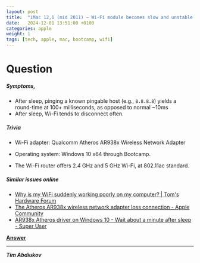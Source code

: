 ```yaml
---
layout: post
title:  "iMac 12,1 (mid 2011) – Wi-Fi module becomes slow and unstable after sleep on Windows 10 – question"
date:   2024-12-01 13:51:00 +0100
categories: apple
weight: 1
tags: [tech, apple, mac, bootcamp, wifi]
---
```


# Question

##### Symptoms,
* After sleep, pinging a known pingable host (e.g., `8.8.8.8`) yields a round-time at 100+ milliseconds, as opposed to normal ~10ms
* After sleep, Wi-Fi tends to disconnect often.

##### Trivia

* Wi-Fi adapter: Qualcomm Atheros AR938x Wireless Network Adapter  
* Operating system: Windows 10 x64 through Bootcamp.

* The Wi-Fi router offers 2.4 GHz and 5 GHz Wi-Fi, at 802.11ac standard.

##### Similar issues online

* [Why is my WiFi suddenly working poorly on my computer? | Tom's Hardware Forum](https://forums.tomshardware.com/threads/why-is-my-wifi-suddenly-working-poorly-on-my-computer.3736084/)
* [The Atheros AR938x wireless network adapter loss connection - Apple Community](https://discussions.apple.com/thread/4226880)
* [AR938x Atheros driver on Windows 10 - Wait about a minute after sleep - Super User](https://superuser.com/q/1343217)

**[Answer](../apple-477103-answer)**

---------------------------------

***Tim Abdiukov***
